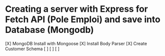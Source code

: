 # Creating a server with Express for Fetch API (Pole Emploi) and save into Database (Mongodb)


[X] MongoDB Install with Mongoose
[X] Install Body Parser
[X] Create Customer Schema
[ ]
[ ] 
[ ] 



